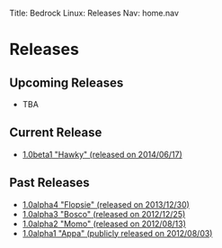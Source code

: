 Title: Bedrock Linux: Releases
Nav:   home.nav

Releases
========

Upcoming Releases
-----------------

- TBA

Current Release
---------------

- [1.0beta1 "Hawky" (released on 2014/06/17)](1.0beta1/)

Past Releases
-------------

- [1.0alpha4 "Flopsie" (released on 2013/12/30)](1.0alpha4/)
- [1.0alpha3 "Bosco" (released on 2012/12/25)](1.0alpha3/)
- [1.0alpha2 "Momo" (released on 2012/08/13)](1.0alpha2/)
- [1.0alpha1 "Appa" (publicly released on 2012/08/03)](1.0alpha1/)
